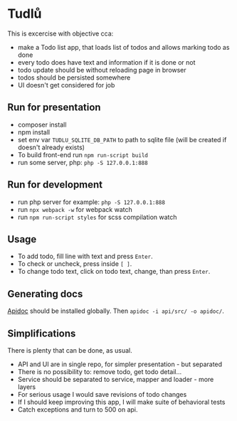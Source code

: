Tudlů
=====

This is excercise with objective cca:
* make a Todo list app, that loads list of todos and allows marking todo as done
* every todo does have text and information if it is done or not
* todo update should be without reloading page in browser
* todos should be persisted somewhere
* UI doesn't get considered for job

Run for presentation
--------------------
* composer install
* npm install
* set env var `TUDLU_SQLITE_DB_PATH` to path to sqlite file (will be created if doesn't already exists)
* To build front-end run `npm run-script build`
* run some server, php: `php -S 127.0.0.1:888`

Run for development
-------------------
* run php server for example: `php -S 127.0.0.1:888`
* run `npx webpack -w` for webpack watch
* run `npm run-script styles` for scss compilation watch

Usage
-----
* To add todo, fill line with text and press `Enter`.
* To check or uncheck, press inside `[ ]`.
* To change todo text, click on todo text, change, than press `Enter`.

Generating docs
---------------
[Apidoc](https://apidocjs.com/) should be installed globally. 
Then `apidoc -i api/src/ -o apidoc/`.

Simplifications
---------------
There is plenty that can be done, as usual.

* API and UI are in single repo, for simpler presentation - but separated
* There is no possibility to: remove todo, get todo detail...
* Service should be separated to service, mapper and loader - more layers
* For serious usage I would save revisions of todo changes
* If I should keep improving this app, I will make suite of behavioral tests
* Catch exceptions and turn to 500 on api.
